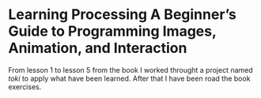 # Learning Processing A Beginner’s Guide to Programming Images, Animation, and Interaction

From lesson 1 to lesson 5 from the book I worked throught a project named _toki_ to apply what have been learned. After that  I have been road the book exercises.

